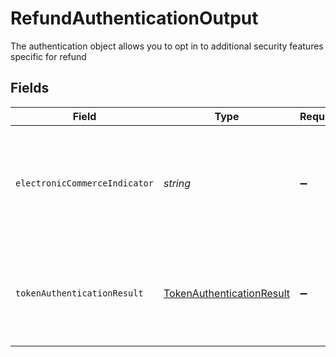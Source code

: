 # RefundAuthenticationOutput

The authentication object allows you to opt in to additional security features specific for refund


## Fields

| Field                                                                                            | Type                                                                                             | Required                                                                                         | Description                                                                                      | Example                                                                                          |
| ------------------------------------------------------------------------------------------------ | ------------------------------------------------------------------------------------------------ | ------------------------------------------------------------------------------------------------ | ------------------------------------------------------------------------------------------------ | ------------------------------------------------------------------------------------------------ |
| `electronicCommerceIndicator`                                                                    | *string*                                                                                         | :heavy_minus_sign:                                                                               | Describes the Electronic Commerce Indicator used in cardholder authentication on a network token | 05                                                                                               |
| `tokenAuthenticationResult`                                                                      | [TokenAuthenticationResult](../../models/shared/tokenauthenticationresult.md)                    | :heavy_minus_sign:                                                                               | Returned when more information about token authentication is received from the network           |                                                                                                  |